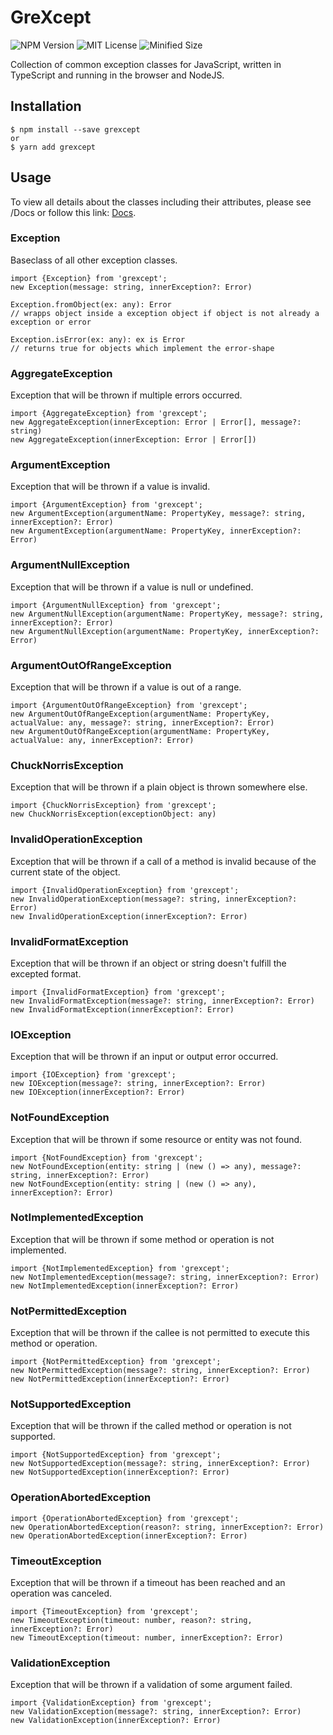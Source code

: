 
# GreXcept

![NPM Version](https://img.shields.io/npm/v/grexcept)
![MIT License](https://img.shields.io/npm/l/grexcept)
![Minified Size](https://img.shields.io/bundlephobia/min/grexcept)

Collection of common exception classes for JavaScript, written in TypeScript
and running in the browser and NodeJS.

## Installation

```
$ npm install --save grexcept
or
$ yarn add grexcept
```

## Usage
To view all details about the classes including their attributes, please see /Docs or
follow this link: [Docs](https://htmlpreview.github.io/?https://raw.githubusercontent.com/wassy92x/grexcept/main/Docs/index.html).

### Exception
Baseclass of all other exception classes.
```
import {Exception} from 'grexcept';
new Exception(message: string, innerException?: Error)

Exception.fromObject(ex: any): Error
// wrapps object inside a exception object if object is not already a exception or error

Exception.isError(ex: any): ex is Error
// returns true for objects which implement the error-shape
```

### AggregateException
Exception that will be thrown if multiple errors occurred.
```
import {AggregateException} from 'grexcept';
new AggregateException(innerException: Error | Error[], message?: string)
new AggregateException(innerException: Error | Error[])
```

### ArgumentException
Exception that will be thrown if a value is invalid.
```
import {ArgumentException} from 'grexcept';
new ArgumentException(argumentName: PropertyKey, message?: string, innerException?: Error)
new ArgumentException(argumentName: PropertyKey, innerException?: Error)
```

### ArgumentNullException
Exception that will be thrown if a value is null or undefined.
```
import {ArgumentNullException} from 'grexcept';
new ArgumentNullException(argumentName: PropertyKey, message?: string, innerException?: Error)
new ArgumentNullException(argumentName: PropertyKey, innerException?: Error)
```

### ArgumentOutOfRangeException
Exception that will be thrown if a value is out of a range.
```
import {ArgumentOutOfRangeException} from 'grexcept';
new ArgumentOutOfRangeException(argumentName: PropertyKey, actualValue: any, message?: string, innerException?: Error)
new ArgumentOutOfRangeException(argumentName: PropertyKey, actualValue: any, innerException?: Error)
```

### ChuckNorrisException
Exception that will be thrown if a plain object is thrown somewhere else.
```
import {ChuckNorrisException} from 'grexcept';
new ChuckNorrisException(exceptionObject: any)
```

### InvalidOperationException
Exception that will be thrown if a call of a method is invalid because of the current state of the object.
```
import {InvalidOperationException} from 'grexcept';
new InvalidOperationException(message?: string, innerException?: Error)
new InvalidOperationException(innerException?: Error)
```

### InvalidFormatException
Exception that will be thrown if an object or string doesn't fulfill the excepted format.
```
import {InvalidFormatException} from 'grexcept';
new InvalidFormatException(message?: string, innerException?: Error)
new InvalidFormatException(innerException?: Error)
```

### IOException
Exception that will be thrown if an input or output error occurred.
```
import {IOException} from 'grexcept';
new IOException(message?: string, innerException?: Error)
new IOException(innerException?: Error)
```

### NotFoundException
Exception that will be thrown if some resource or entity was not found.
```
import {NotFoundException} from 'grexcept';
new NotFoundException(entity: string | (new () => any), message?: string, innerException?: Error)
new NotFoundException(entity: string | (new () => any), innerException?: Error)
```

### NotImplementedException
Exception that will be thrown if some method or operation is not implemented.
```
import {NotImplementedException} from 'grexcept';
new NotImplementedException(message?: string, innerException?: Error)
new NotImplementedException(innerException?: Error)
```

### NotPermittedException
Exception that will be thrown if the callee is not permitted to execute this method or operation.
```
import {NotPermittedException} from 'grexcept';
new NotPermittedException(message?: string, innerException?: Error)
new NotPermittedException(innerException?: Error)
```

### NotSupportedException
Exception that will be thrown if the called method or operation is not supported.
```
import {NotSupportedException} from 'grexcept';
new NotSupportedException(message?: string, innerException?: Error)
new NotSupportedException(innerException?: Error)
```

### OperationAbortedException
```
import {OperationAbortedException} from 'grexcept';
new OperationAbortedException(reason?: string, innerException?: Error)
new OperationAbortedException(innerException?: Error)
```

### TimeoutException
Exception that will be thrown if a timeout has been reached and an operation was canceled.
```
import {TimeoutException} from 'grexcept';
new TimeoutException(timeout: number, reason?: string, innerException?: Error)
new TimeoutException(timeout: number, innerException?: Error)
```

### ValidationException
Exception that will be thrown if a validation of some argument failed.
```
import {ValidationException} from 'grexcept';
new ValidationException(message?: string, innerException?: Error)
new ValidationException(innerException?: Error)
```
